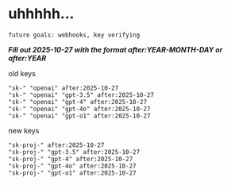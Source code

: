 # uhhhhh...

`future goals: webhooks, key verifying`



***Fill out 2025-10-27 with the format after:YEAR-MONTH-DAY or after:YEAR***

old keys
```
"sk-" "openai" after:2025-10-27
"sk-" "openai" "gpt-3.5" after:2025-10-27
"sk-" "openai" "gpt-4" after:2025-10-27
"sk-" "openai" "gpt-4o" after:2025-10-27
"sk-" "openai" "gpt-o1" after:2025-10-27
```

new keys
```
"sk-proj-" after:2025-10-27
"sk-proj-" "gpt-3.5" after:2025-10-27
"sk-proj-" "gpt-4" after:2025-10-27
"sk-proj-" "gpt-4o" after:2025-10-27
"sk-proj-" "gpt-o1" after:2025-10-27
```

